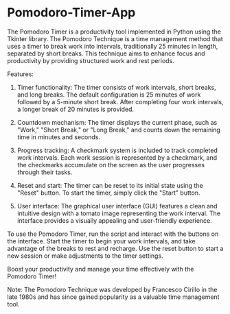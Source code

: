 # Pomodoro-Timer-App

The Pomodoro Timer is a productivity tool implemented in Python using the Tkinter library. The Pomodoro Technique is a time management method that uses a timer to break work into intervals, traditionally 25 minutes in length, separated by short breaks. This technique aims to enhance focus and productivity by providing structured work and rest periods.

Features:

1. Timer functionality: The timer consists of work intervals, short breaks, and long breaks. The default configuration is 25 minutes of work followed by a 5-minute short break. After completing four work intervals, a longer break of 20 minutes is provided.

2. Countdown mechanism: The timer displays the current phase, such as "Work," "Short Break," or "Long Break," and counts down the remaining time in minutes and seconds.

3. Progress tracking: A checkmark system is included to track completed work intervals. Each work session is represented by a checkmark, and the checkmarks accumulate on the screen as the user progresses through their tasks.

4. Reset and start: The timer can be reset to its initial state using the "Reset" button. To start the timer, simply click the "Start" button.

5. User interface: The graphical user interface (GUI) features a clean and intuitive design with a tomato image representing the work interval. The interface provides a visually appealing and user-friendly experience.

To use the Pomodoro Timer, run the script and interact with the buttons on the interface. Start the timer to begin your work intervals, and take advantage of the breaks to rest and recharge. Use the reset button to start a new session or make adjustments to the timer settings.

Boost your productivity and manage your time effectively with the Pomodoro Timer!

Note: The Pomodoro Technique was developed by Francesco Cirillo in the late 1980s and has since gained popularity as a valuable time management tool.
